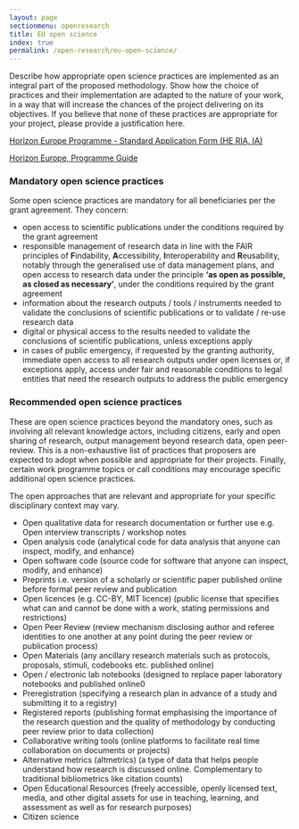 ```yaml
---
layout: page
sectionmenu: openresearch
title: EU open science
index: true
permalink: /open-research/eu-open-science/
---
```


Describe how appropriate open science practices are implemented as an integral part of the proposed methodology. Show how the choice of practices and their implementation are adapted to the nature of your work, in a way that will increase the chances of the project delivering on its objectives. If you believe that none of these practices are appropriate for your project, please provide a justification here.

[Horizon Europe Programme - Standard Application Form (HE RIA, IA)](https://ec.europa.eu/info/funding-tenders/opportunities/docs/2021-2027/horizon/temp-form/af/af_he-ria-ia_en.pdf)

[Horizon Europe, Programme Guide](https://ec.europa.eu/info/funding-tenders/opportunities/docs/2021-2027/horizon/guidance/programme-guide_horizon_en.pdf)

### Mandatory open science practices

Some open science practices are mandatory for all beneficiaries per the grant agreement. They concern:

* open access to scientific publications under the conditions required by the grant agreement
* responsible management of research data in line with the FAIR principles of **F**indability, **A**ccessibility, **I**nteroperability and **R**eusability, notably through the generalised use of data management plans, and open access to research data under the principle **‘as open as possible, as closed as necessary’**, under the conditions required by the grant agreement
* information about the research outputs / tools / instruments needed to validate the conclusions of scientific publications or to validate / re-use research data
* digital or physical access to the results needed to validate the conclusions of scientific publications, unless exceptions apply
* in cases of public emergency, if requested by the granting authority, immediate open access to all research outputs under open licenses or, if exceptions apply, access under fair and reasonable conditions to legal entities that need the research outputs to address the public emergency

### Recommended open science practices

These are open science practices beyond the mandatory ones, such as involving all relevant knowledge actors, including citizens, early and open sharing of research, output management beyond research data, open peer-review. This is a non-exhaustive list of practices that proposers are expected to adopt when possible and appropriate for their projects. Finally, certain work programme topics or call conditions may encourage specific additional open science practices.

The open approaches that are relevant and appropriate for your specific disciplinary context may vary.

* Open qualitative data for research documentation or further use e.g. Open interview transcripts / workshop notes
* Open analysis code (analytical code for data analysis that anyone can inspect, modify, and enhance)
* Open software code (source code for software that anyone can inspect, modify, and enhance)
* Preprints i.e. version of a scholarly or scientific paper published online before formal peer review and publication
* Open licences (e.g. CC-BY, MIT licence) (public license that specifies what can and cannot be done with a work, stating permissions and restrictions)
* Open Peer Review (review mechanism disclosing author and referee identities to one another at any point during the peer review or publication process)
* Open Materials (any ancillary research materials such as protocols, proposals, stimuli, codebooks etc. published online)
* Open / electronic lab notebooks (designed to replace paper laboratory notebooks and published online0
* Preregistration (specifying a research plan in advance of a study and submitting it to a registry)
* Registered reports (publishing format emphasising the importance of the research question and the quality of methodology by conducting peer review prior to data collection)
* Collaborative writing tools (online platforms to facilitate real time collaboration on documents or projects)
* Alternative metrics (altmetrics) (a type of data that helps people understand how research is discussed online. Complementary to traditional bibliometrics like citation counts)
* Open Educational Resources (freely accessible, openly licensed text, media, and other digital assets for use in teaching, learning, and assessment as well as for research purposes)
* Citizen science	
